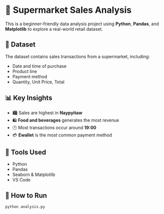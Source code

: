 # 🛒 Supermarket Sales Analysis

This is a beginner-friendly data analysis project using **Python**, **Pandas**, and **Matplotlib** to explore a real-world retail dataset.

## 📂 Dataset

The dataset contains sales transactions from a supermarket, including:

- Date and time of purchase
- Product line
- Payment method
- Quantity, Unit Price, Total

## 📊 Key Insights

- 🏙️ Sales are highest in **Naypyitaw**
- 🛍️ **Food and beverages** generates the most revenue
- 🕒 Most transactions occur around **19:00** 
- 💳 **Ewallet** is the most common payment method

## 📎 Tools Used

- Python
- Pandas
- Seaborn & Matplotlib
- VS Code

## 🚀 How to Run

```bash
python analysis.py
